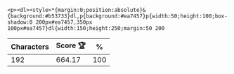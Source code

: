 `<p><dl><style>*{margin:0;position:absolute}&{background:#b53733}dl,p{background:#ea7457}p{width:50;height:100;box-shadow:0 200px#ea7457,350px 100px#ea7457}dl{width:150;height:250;margin:50 200`

| Characters | Score 🏆 | %   |
| ---------- | -------- | --- |
| 192        | 664.17   | 100 |
